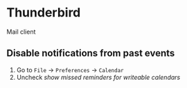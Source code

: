 # Thunderbird

Mail client

## Disable notifications from past events

1. Go to `File` -> `Preferences` -> `Calendar`
2. Uncheck *show missed reminders for writeable calendars*
